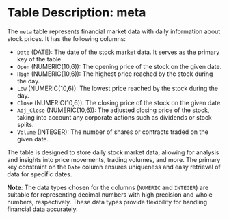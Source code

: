 # Table Description: meta

The `meta` table represents financial market data with daily information about stock prices. It has the following columns:

- `Date` (DATE): The date of the stock market data. It serves as the primary key of the table.
- `Open` (NUMERIC(10,6)): The opening price of the stock on the given date.
- `High` (NUMERIC(10,6)): The highest price reached by the stock during the day.
- `Low` (NUMERIC(10,6)): The lowest price reached by the stock during the day.
- `Close` (NUMERIC(10,6)): The closing price of the stock on the given date.
- `Adj_Close` (NUMERIC(10,6)): The adjusted closing price of the stock, taking into account any corporate actions such as dividends or stock splits.
- `Volume` (INTEGER): The number of shares or contracts traded on the given date.

The table is designed to store daily stock market data, allowing for analysis and insights into price movements, trading volumes, and more. The primary key constraint on the `Date` column ensures uniqueness and easy retrieval of data for specific dates.

**Note**: The data types chosen for the columns (`NUMERIC` and `INTEGER`) are suitable for representing decimal numbers with high precision and whole numbers, respectively. These data types provide flexibility for handling financial data accurately.


